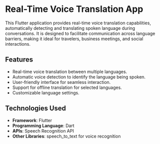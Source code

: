 # Real-Time Voice Translation App

This Flutter application provides real-time voice translation capabilities, automatically detecting and translating spoken language during conversations. It is designed to facilitate communication across language barriers, making it ideal for travelers, business meetings, and social interactions.

## Features

- Real-time voice translation between multiple languages.
- Automatic voice detection to identify the language being spoken.
- User-friendly interface for seamless interaction.
- Support for offline translation for selected languages.
- Customizable language settings.

## Technologies Used

- **Framework**: Flutter
- **Programming Language**: Dart
- **APIs**: Speech Recognition API
- **Other Libraries**: speech_to_text for voice recognition
